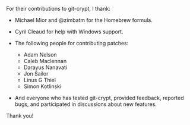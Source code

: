 For their contributions to git-crypt, I thank:

 * Michael Mior and @zimbatm for the Homebrew formula.

 * Cyril Cleaud for help with Windows support.

 * The following people for contributing patches:
   * Adam Nelson
   * Caleb Maclennan
   * Darayus Nanavati
   * Jon Sailor
   * Linus G Thiel
   * Simon Kotlinski

 * And everyone who has tested git-crypt, provided feedback, reported
   bugs, and participated in discussions about new features.

Thank you!
